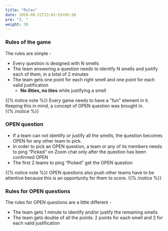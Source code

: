 ```yaml
---
title: "Rules"
date: 2020-08-22T13:01:53+05:30
pre: "3. "
weight: 30
---
```


### Rules of the game

The rules are simple -
 
+ Every question is designed with N smells
+ The team answering a question needs to identify N smells and justify each of them, in a total of 2 minutes
+ The team gets one point for each right smell and one point for each valid justification
    + **No ilities, no ities** while justifying a smell

{{% notice note %}} 
Every game needs to have a "fun" element in it. Keeping this in mind, a concept of OPEN question was brought in.   
{{% /notice %}}

### OPEN question

+ If a team can not identify or justify all the smells, the question becomes OPEN for any other team to pick.
+ In order to pick an OPEN question, a team or any of its members needs to ping “Picked” on Zoom chat only after the question has been confirmed OPEN
+ The first 2 teams to ping “Picked” get the OPEN question

{{% notice note %}}
OPEN questions also push other teams have to be attentive because this is an opportunity for them to score.
{{% /notice %}} 

### Rules for OPEN questions

The rules for OPEN questions are a little different -

+ The team gets 1 minute to identify and/or justify the remaining smells
+ The team gets double of all the points: 2 points for each smell and 2 for each valid justification
    

